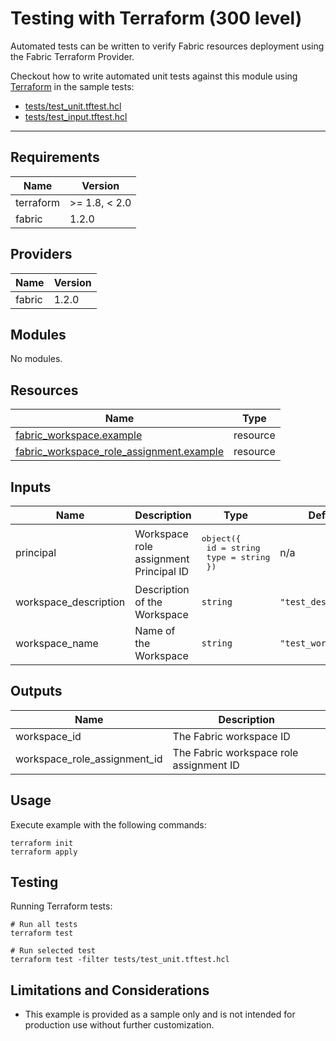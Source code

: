 <!-- BEGIN_TF_DOCS -->
# Testing with Terraform (300 level)

Automated tests can be written to verify Fabric resources deployment using the Fabric Terraform Provider.

Checkout how to write automated unit tests against this module using [Terraform](https://developer.hashicorp.com/terraform/cli/test) in the sample tests:

- [tests/test\_unit.tftest.hcl](./tests/test\_unit.tftest.hcl)
- [tests/test\_input.tftest.hcl](./tests/test\_input.tftest.hcl)

---

## Requirements

| Name      | Version       |
|-----------|---------------|
| terraform | >= 1.8, < 2.0 |
| fabric    | 1.2.0         |

## Providers

| Name   | Version |
|--------|---------|
| fabric | 1.2.0   |

## Modules

No modules.

## Resources

| Name                                                                                                                                                | Type     |
|-----------------------------------------------------------------------------------------------------------------------------------------------------|----------|
| [fabric_workspace.example](https://registry.terraform.io/providers/microsoft/fabric/1.2.0/docs/resources/workspace)                                 | resource |
| [fabric_workspace_role_assignment.example](https://registry.terraform.io/providers/microsoft/fabric/1.2.0/docs/resources/workspace_role_assignment) | resource |

## Inputs

| Name                   | Description                            | Type                                                                     | Default              | Required |
|------------------------|----------------------------------------|--------------------------------------------------------------------------|----------------------|:--------:|
| principal              | Workspace role assignment Principal ID | <pre>object({<br/>    id   = string<br/>    type = string<br/>  })</pre> | n/a                  |   yes    |
| workspace\_description | Description of the Workspace           | `string`                                                                 | `"test_description"` |    no    |
| workspace\_name        | Name of the Workspace                  | `string`                                                                 | `"test_workspace"`   |    no    |

## Outputs

| Name                            | Description                             |
|---------------------------------|-----------------------------------------|
| workspace\_id                   | The Fabric workspace ID                 |
| workspace\_role\_assignment\_id | The Fabric workspace role assignment ID |

## Usage

Execute example with the following commands:

```shell
terraform init
terraform apply
```

## Testing

Running Terraform tests:

```shell
# Run all tests
terraform test

# Run selected test
terraform test -filter tests/test_unit.tftest.hcl
```

## Limitations and Considerations

- This example is provided as a sample only and is not intended for production use without further customization.
<!-- END_TF_DOCS -->